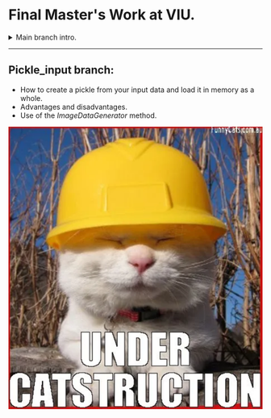 # Final Master's Work at VIU.


<details>
  <summary>Main branch intro.</summary>
 This is a Computer Vision classification for Real State. The intention of this project is to improve the classification of different spaces inside houses. 

Consisting of:
- Fine-tuning of pre-trained models.
- Data augmentation.
    - TensorFlow method *ImageDataGenerator* in pickled data.
    - Adding data augmentation as a sequential layer using the TensorFlow method *image_dataset_from_directory*  straight from the pics folder.
- Study the creation of synthetic data.
</details>



----------------------------------

## Pickle_input branch:

- How to create a pickle from your input data and load it in memory as a whole.
- Advantages and disadvantages.
- Use of the *ImageDataGenerator* method.


![alt](output/catstruction.png)

